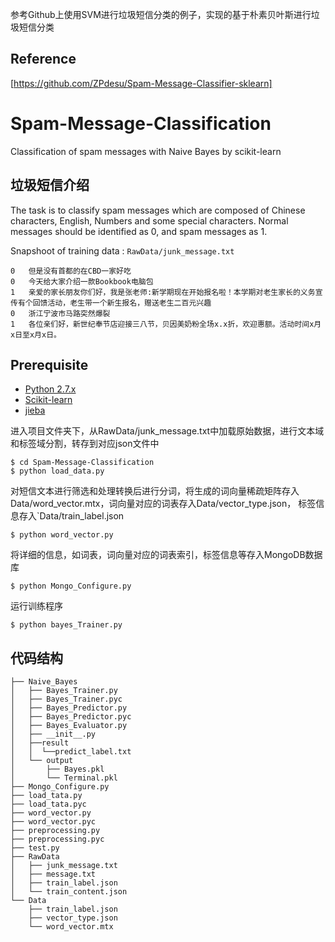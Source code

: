 参考Github上使用SVM进行垃圾短信分类的例子，实现的基于朴素贝叶斯进行垃圾短信分类

## Reference

[https://github.com/ZPdesu/Spam-Message-Classifier-sklearn]

# Spam-Message-Classification
Classification of spam messages with Naive Bayes by scikit-learn

## 垃圾短信介绍
The task is to classify spam messages which are composed of Chinese characters, English, Numbers and some special characters. 
Normal messages should be identified as 0, and spam messages as 1.

Snapshoot of training data : `RawData/junk_message.txt`

```
0	但是没有首都的在CBD一家好吃
0	今天给大家介绍一款Bookbook电脑包
1	亲爱的家长朋友你们好，我是张老师:新学期现在开始报名啦！本学期对老生家长的义务宣传有个回馈活动，老生带一个新生报名，赠送老生二百元兴趣
0	浙江宁波市马路突然爆裂
1	各位亲们好，新世纪奉节店迎接三八节，贝因美奶粉全场x.x折，欢迎惠额。活动时间x月x日至x月x日。
```

## Prerequisite
* [Python 2.7.x](https://www.python.org/downloads/)
* [Scikit-learn](http://scikit-learn.org/stable/documentation.html#)
* [jieba](https://github.com/fxsjy/jieba)


进入项目文件夹下，从RawData/junk_message.txt中加载原始数据，进行文本域和标签域分割，转存到对应json文件中

```
$ cd Spam-Message-Classification
$ python load_data.py
```

对短信文本进行筛选和处理转换后进行分词，将生成的词向量稀疏矩阵存入Data/word_vector.mtx，词向量对应的词表存入Data/vector_type.json，
标签信息存入`Data/train_label.json

```
$ python word_vector.py
```

将详细的信息，如词表，词向量对应的词表索引，标签信息等存入MongoDB数据库

```
$ python Mongo_Configure.py
```

运行训练程序

```
$ python bayes_Trainer.py
```

## 代码结构

```
├── Naive_Bayes
│   ├── Bayes_Trainer.py
│   ├── Bayes_Trainer.pyc
│   ├── Bayes_Predictor.py
│   ├── Bayes_Predictor.pyc
│   ├── Bayes_Evaluator.py
│   ├── __init__.py
│   ├──result 
│   │  └──predict_label.txt
│   └── output
│       ├── Bayes.pkl
│       └── Terminal.pkl
├── Mongo_Configure.py
├── load_tata.py
├── load_tata.pyc
├── word_vector.py
├── word_vector.pyc
├── preprocessing.py
├── preprocessing.pyc
├── test.py
├── RawData
│   ├── junk_message.txt
│   ├── message.txt
│   ├── train_label.json
│   └── train_content.json
└── Data
    ├── train_label.json
    ├── vector_type.json
    └── word_vector.mtx
```
